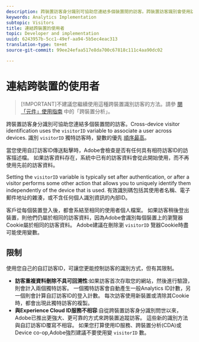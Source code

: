 ```yaml
---
description: 跨裝置訪客身分識別可協助您連結多個裝置間的訪客。跨裝置訪客識別會使用訪客 ID 變數 s.visitorID，為使用者建立裝置間的關聯。
keywords: Analytics Implementation
subtopic: Visitors
title: 連結跨裝置的使用者
topic: Developer and implementation
uuid: 6243957b-5cc1-49ef-aa94-5b5ec4eac313
translation-type: tm+mt
source-git-commit: 99ee24efaa517e8da700c67818c111c4aa90dc02

---
```



# 連結跨裝置的使用者

> [!IMPORTANT]不建議您繼續使用這種跨裝置識別訪客的方法。請參 [閱「元件」使用指南](/help/components/cda/cda-home.md) 中的「跨裝置分析」。

跨裝置訪客身分識別可協助您連結多個裝置間的訪客。Cross-device visitor identification uses the `visitorID` variable to associate a user across devices. 識別 `visitorID` 獨特訪客時，變數的優先 [順序最高](../c-unique-visitors/visid-overview.md)。

當您使用自訂訪客ID傳送點擊時，Adobe會檢查是否有任何具有相符訪客ID的訪客描述檔。 如果訪客資料存在，系統中已有的訪客資料會從此開始使用，而不再使用先前的訪客資料。

Setting the `visitorID` variable is typically set after authentication, or after a visitor performs some other action that allows you to uniquely identify them independently of the device that is used. 有效識別碼包括其使用者名稱、電子郵件地址的雜湊，或不含任何個人識別資訊的內部ID。

客戶從每個裝置登入後，都會系結至相同的使用者個人檔案。 如果訪客稍後登出裝置，則他們仍屬於相同的訪客資料，因為Adobe會識別每個裝置上的瀏覽器Cookie屬於相同的訪客資料。 Adobe建議在刪除瀏 `visitorID` 覽器Cookie時盡可能使用變數。

## 限制

使用您自己的自訂訪客ID，可讓您更能控制訪客的識別方式，但有其限制。

* **訪客重複資料刪除不具可回溯性**:如果訪客首次存取您的網站，然後進行驗證，則會計入兩個獨特訪客。 一個獨特訪客會自動產生一般Analytics ID計數，另一個則會計算自訂訪客ID的登入計數。 每次訪客使用新裝置或清除其Cookie時，都會出現此獨特訪客的複製。
* **與Experience Cloud ID服務不相容**:自從跨裝置訪客身分識別問世以來，Adobe已推出更強大、更可靠的方式來跨裝置追蹤訪客。 這些新的識別方法與自訂訪客ID覆寫不相容。 如果您打算使用ID服務、跨裝置分析(CDA)或Device co-op,Adobe強烈建議不要使用變 `visitorID` 數。
